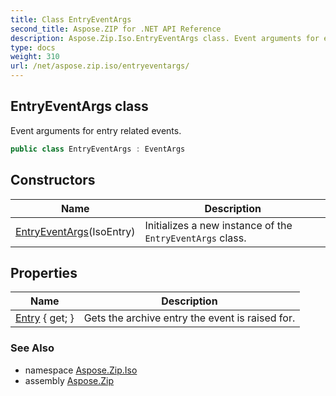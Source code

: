 ```yaml
---
title: Class EntryEventArgs
second_title: Aspose.ZIP for .NET API Reference
description: Aspose.Zip.Iso.EntryEventArgs class. Event arguments for entry related events
type: docs
weight: 310
url: /net/aspose.zip.iso/entryeventargs/
---
```

## EntryEventArgs class

Event arguments for entry related events.

```csharp
public class EntryEventArgs : EventArgs
```

## Constructors

| Name | Description |
| --- | --- |
| [EntryEventArgs](entryeventargs/)(IsoEntry) | Initializes a new instance of the `EntryEventArgs` class. |

## Properties

| Name | Description |
| --- | --- |
| [Entry](../../aspose.zip.iso/entryeventargs/entry/) { get; } | Gets the archive entry the event is raised for. |

### See Also

* namespace [Aspose.Zip.Iso](../../aspose.zip.iso/)
* assembly [Aspose.Zip](../../)


